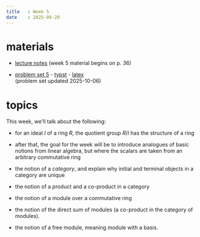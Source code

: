 ```yaml
---
title   : Week 5
date    : 2025-09-29
---
```



# materials


- [lecture notes](/course-content/grad-algebra.pdf) (week 5 material begins on p. 36)

- [problem set 5](/course-content/2025-10-08--assignment05.pdf) - 
  [typst](/course-content/2025-10-08--assignment05.typ) - 
  [latex](/course-content/2025-10-08--assignment05-tex.tex)  
  (problem set updated 2025-10-06)

# topics

This week, we'll talk about the following:

- for an ideal $I$ of a ring $R$, the quotient group $R/I$ has the structure of a ring

- after that, the goal for the week will be to introduce analogues of
  basic notions from linear algebra, but where the scalars are taken
  from an arbitrary commutative ring

- the notion of a *category*, and explain why initial and terminal
  objects in a category are unique
- the notion of a product and a co-product in a category
- the notion of a module over a commutative ring
- the notion of the direct sum of modules (a co-product in the
  category of modules).
- the notion of a free module, meaning module with a basis.
